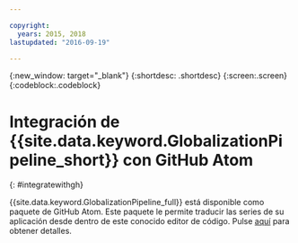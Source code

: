 ```yaml
---

copyright:
  years: 2015, 2018
lastupdated: "2016-09-19"

---
```


{:new_window: target="_blank"}
{:shortdesc: .shortdesc}
{:screen:.screen}
{:codeblock:.codeblock}

# Integración de {{site.data.keyword.GlobalizationPipeline_short}} con GitHub Atom
{: #integratewithgh}

{{site.data.keyword.GlobalizationPipeline_full}} está disponible como paquete de GitHub Atom. Este paquete le permite traducir las series de su aplicación desde dentro de este conocido editor de código. Pulse [aquí](https://atom.io/packages/gp-atom) para obtener detalles.
